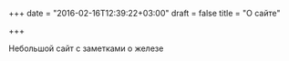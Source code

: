 +++
date = "2016-02-16T12:39:22+03:00"
draft = false
title = "О сайте"

+++

Небольшой сайт с заметками о железе

